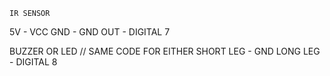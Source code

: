     IR SENSOR 
5V - VCC
GND - GND
OUT - DIGITAL 7

BUZZER OR LED   // SAME CODE FOR EITHER 
SHORT LEG - GND 
LONG LEG - DIGITAL 8 